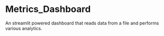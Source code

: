# Metrics_Dashboard
An streamlit powered dashboard that reads data from a file and performs various analytics.

